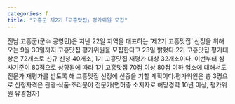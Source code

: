 ```yaml
---
categories: f
title: "고흥군 제2기「고흥맛집」평가위원 모집"
---
```

전남 고흥군(군수 공영민)은 지난 22일 지역을 대표하는 ‘제2기 고흥맛집’ 선정을 위해 오는 9월 30일까지 고흥맛집 평가위원을 모집한다고 23일 밝혔다.2기 고흥맛집 평가대상은 72개소로 신규 신청 40개소, 1기 고흥맛집 재평가 대상 32개소이다. 이번부터 심사기준이 80점으로 상향됨에 따라 1기 고흥맛집 70점 이상 80점 이하 업소에 대해서도 전문가 재평가를 받도록 해 고흥맛집 선정에 신중을 기할 계획이다.평가위원은 총 3명으로 신청자격은 관광·식품·조리분야 전문가(면허증 소지자로 해당경력 10년 이상, 평가위원 유경험자)